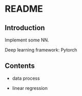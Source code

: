# README

## Introduction

Implement some NN.

Deep learning framework: Pytorch

## Contents

- data process

- linear regression

